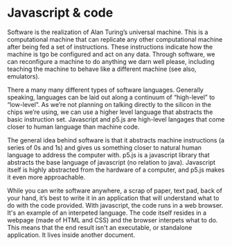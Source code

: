 # Javascript & code

Software is the realization of Alan Turing’s universal machine. This is a computational machine that can replicate any other computational machine after being fed a set of instructions. These instructions indicate how the machine is tgo be configured and act on any data. Through software, we can reconfigure a machine to do anything we darn well please, including teaching the machine to behave like a different machine (see also, emulators).

There a many many different types of software languages. Generally speaking, languages can be laid out along a continuum of “high-level” to “low-level”. As we’re not planning on talking directly to the silicon in the chips we’re using, we can use a higher level language that abstracts the basic instruction set. Javascript and p5.js are high-level langages that come closer to human language than machine code.

The general idea behind software is that it abstracts machine instructions (a series of 0s and 1s) and gives us something closer to natural human language to address the computer with. p5.js is a javascript library that abstracts the base language of javascript (no relation to java). Javascript itself is highly abstracted from the hardware of a computer, and p5.js makes it even more approachable.

While you can write software anywhere, a scrap of paper, text pad, back of your hand, it’s best to write it in an application that will understand what to do with the code provided. With javascript, the code runs in a web browser. It's an example of an interpeted language. The code itself resides in a webpage (made of HTML and CSS) and the browser interpets what to do. This means that the end result isn't an executable, or standalone application. It lives inside another document.